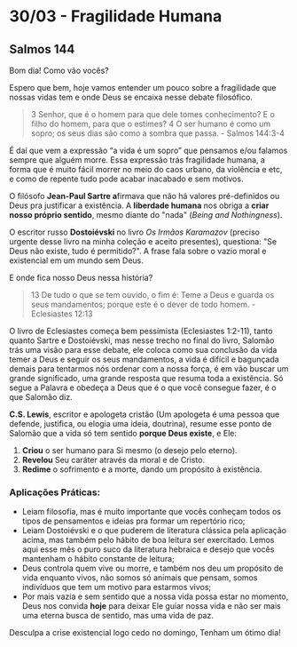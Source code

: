 # 30/03 - Fragilidade Humana

## Salmos 144

Bom dia! Como vão vocês? 

Espero que bem, hoje vamos entender um pouco sobre a fragilidade que nossas vidas tem e onde Deus se encaixa nesse debate filosófico.

> 3 Senhor, que é o homem para que dele tomes conhecimento? E o filho do homem, para que o estimes? 4 O ser humano é como um sopro; os seus dias são como a sombra que passa. - Salmos 144:3-4
> 

É daí que vem a expressão “a vida é um sopro” que pensamos e/ou falamos sempre que alguém morre. Essa expressão trás fragilidade humana, a forma que é muito fácil morrer no meio do caos urbano, da violência e etc, e como de repente tudo pode acabar inacabado e sem motivos. 

O filósofo **Jean-Paul Sartre a**firmava que não há valores pré-definidos ou Deus pra justificar a existência. A **liberdade humana** nos obriga a **criar nosso próprio sentido**, mesmo diante do "nada" (*Being and Nothingness*).

O escritor russo **Dostoiévski** no livro *Os Irmãos Karamazov* (preciso urgente desse livro na minha coleção e aceito presentes), questiona: "Se Deus não existe, tudo é permitido?". A frase fala sobre o vazio moral e existencial em um mundo sem Deus.

E onde fica nosso Deus nessa história?

> 13 De tudo o que se tem ouvido, o fim é: Teme a Deus e guarda os seus mandamentos; porque este é o dever de todo homem. - Eclesiastes 12:13
> 

O livro de Eclesiastes começa bem pessimista (Eclesiastes 1:2-11), tanto quanto Sartre e Dostoiévski, mas nesse trecho no final do livro, Salomão trás uma visão para esse debate, ele coloca como sua conclusão da vida temer a Deus e seguir os seus mandamentos, a vida é difícil e bagunçada demais para tentarmos nós ordenar com a nossa força, é em vão buscar um grande significado, uma grande resposta que resuma toda a existência. Só segue a Palavra e obedeça a Deus que é o que você consegue fazer, é o que Salomão diz.

 **C.S. Lewis**, escritor e apologeta cristão (Um apologeta é uma pessoa que defende, justifica, ou elogia uma ideia, doutrina), resume esse ponto de Salomão que a vida só tem sentido **porque Deus existe**, e Ele:

1. **Criou** o ser humano para Si mesmo (o desejo pelo eterno).
2. **Revelou** Seu caráter através da moral e de Cristo.
3. **Redime** o sofrimento e a morte, dando um propósito à existência.

### Aplicações Práticas:

- Leiam filosofia, mas é muito importante que vocês conheçam todos os tipos de pensamentos e ideias pra formar um repertório rico;
- Leiam Dostoiévski e o que puderem de literatura clássica pela aplicação acima, mas também pelo hábito de boa leitura ser exercitado. Lemos aqui esse mês o puro suco da literatura hebraica e desejo que vocês mantenham o hábito constante de leitura;
- Deus controla quem vive ou morre, e também nos deu um propósito de vida enquanto vivos, não somos só animais que pensam, somos indivíduos que tem um motivo para estarmos vivos;
- Por mais vazia e sem sentido que a nossa vida possa estar no momento, Deus nos convida **hoje** para deixar Ele guiar nossa vida e não ser mais uma eterna busca de sentido, mas uma vida de paz.

 

Desculpa a crise existencial logo cedo no domingo, Tenham um ótimo dia!